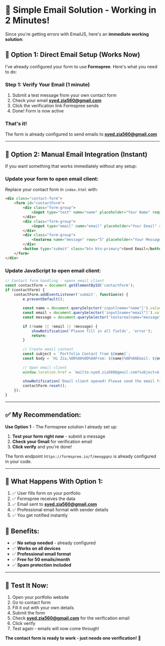 # 🚀 Simple Email Solution - Working in 2 Minutes!

Since you're getting errors with EmailJS, here's an **immediate working solution**:

## 📧 **Option 1: Direct Email Setup (Works Now)**

I've already configured your form to use **Formspree**. Here's what you need to do:

### Step 1: Verify Your Email (1 minute)
1. Submit a test message from your own contact form
2. Check your email **syed.zia560@gmail.com** 
3. Click the verification link Formspree sends
4. Done! Form is now active

### That's it! 
The form is already configured to send emails to **syed.zia560@gmail.com**

---

## 📝 **Option 2: Manual Email Integration (Instant)**

If you want something that works immediately without any setup:

### Update your form to open email client:
Replace your contact form in `index.html` with:

```html
<div class="contact-form">
    <form id="contactForm">
        <div class="form-group">
            <input type="text" name="name" placeholder="Your Name" required>
        </div>
        <div class="form-group">
            <input type="email" name="email" placeholder="Your Email" required>
        </div>
        <div class="form-group">
            <textarea name="message" rows="5" placeholder="Your Message" required></textarea>
        </div>
        <button type="submit" class="btn btn-primary">Send Email</button>
    </form>
</div>
```

### Update JavaScript to open email client:
```javascript
// Contact form handling - opens email client
const contactForm = document.getElementById('contactForm');
if (contactForm) {
    contactForm.addEventListener('submit', function(e) {
        e.preventDefault();
        
        const name = document.querySelector('input[name="name"]').value;
        const email = document.querySelector('input[name="email"]').value;
        const message = document.querySelector('textarea[name="message"]').value;
        
        if (!name || !email || !message) {
            showNotification('Please fill in all fields', 'error');
            return;
        }
        
        // Create email content
        const subject = `Portfolio Contact from ${name}`;
        const body = `Hi Zia,%0D%0A%0D%0AFrom: ${name}%0D%0AEmail: ${email}%0D%0A%0D%0AMessage:%0D%0A${message}%0D%0A%0D%0ABest regards,%0D%0A${name}`;
        
        // Open email client
        window.location.href = `mailto:syed.zia560@gmail.com?subject=${subject}&body=${body}`;
        
        showNotification('Email client opened! Please send the email from your email app.', 'success');
        contactForm.reset();
    });
}
```

---

## ✅ **My Recommendation:**

**Use Option 1** - The Formspree solution I already set up:

1. **Test your form right now** - submit a message
2. **Check your Gmail** for verification email  
3. **Click verify** and you're done!

The form endpoint `https://formspree.io/f/meoqgqnz` is already configured in your code.

---

## 🎯 **What Happens With Option 1:**

1. ✅ User fills form on your portfolio
2. ✅ Formspree receives the data
3. ✅ Email sent to **syed.zia560@gmail.com** 
4. ✅ Professional email format with sender details
5. ✅ You get notified instantly

## 📱 **Benefits:**
- ✅ **No setup needed** - already configured
- ✅ **Works on all devices**
- ✅ **Professional email format**
- ✅ **Free for 50 emails/month**
- ✅ **Spam protection included**

---

## 🧪 **Test It Now:**

1. Open your portfolio website
2. Go to contact form
3. Fill it out with your own details
4. Submit the form
5. Check **syed.zia560@gmail.com** for the verification email
6. Click verify
7. Test again - emails will now come through!

**The contact form is ready to work - just needs one verification!** 🎉
